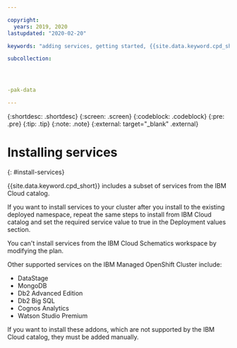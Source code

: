 ```yaml
---

copyright:
  years: 2019, 2020
lastupdated: "2020-02-20"

keywords: "adding services, getting started, {{site.data.keyword.cpd_short}}, {{site.data.keyword.cpd_full_notm}}, data, ai, analytics, data analytics, governance, data governance"

subcollection: 




-pak-data

---
```


{:shortdesc: .shortdesc}
{:screen: .screen}
{:codeblock: .codeblock}
{:pre: .pre}
{:tip: .tip}
{:note: .note}
{:external: target="_blank" .external}


# Installing services
{: #install-services}


{{site.data.keyword.cpd_short}} includes a subset of services from the IBM Cloud catalog.

If you want to install services to your cluster after you install to the existing deployed namespace, repeat the same steps to install from IBM Cloud catalog and set the required service value to true in the Deployment values section. 

You can't install services from the IBM Cloud Schematics workspace by modifying the plan. 

Other supported services on the IBM Managed OpenShift Cluster include: 
- DataStage
- MongoDB
- Db2 Advanced Edition
- Db2 Big SQL
- Cognos Analytics
- Watson Studio Premium

If you want to install these addons, which are not supported by the IBM Cloud catalog, they must be added manually.
